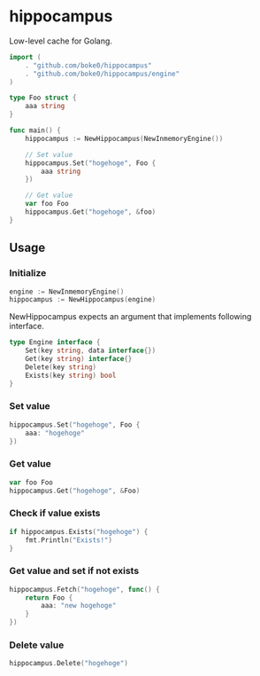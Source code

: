 # hippocampus
Low-level cache for Golang.

```go
import (
    . "github.com/boke0/hippocampus"
    . "github.com/boke0/hippocampus/engine"
)

type Foo struct {
    aaa string
}

func main() {
    hippocampus := NewHippocampus(NewInmemoryEngine())

    // Set value
    hippocampus.Set("hogehoge", Foo {
        aaa string
    })

    // Get value
    var foo Foo
    hippocampus.Get("hogehoge", &foo)
}
```

## Usage

### Initialize

```go
engine := NewInmemoryEngine()
hippocampus := NewHippocampus(engine)
```

NewHippocampus expects an argument that implements following interface.

```go
type Engine interface {
    Set(key string, data interface{})
    Get(key string) interface{}
    Delete(key string)
    Exists(key string) bool
}
```

### Set value

```go
hippocampus.Set("hogehoge", Foo {
    aaa: "hogehoge"
})
```

### Get value

```go
var foo Foo
hippocampus.Get("hogehoge", &Foo)
```

### Check if value exists

```go
if hippocampus.Exists("hogehoge") {
    fmt.Println("Exists!")
}
```

### Get value and set if not exists

```go
hippocampus.Fetch("hogehoge", func() {
    return Foo {
        aaa: "new hogehoge"
    }
})
```

### Delete value

```go
hippocampus.Delete("hogehoge")
```

